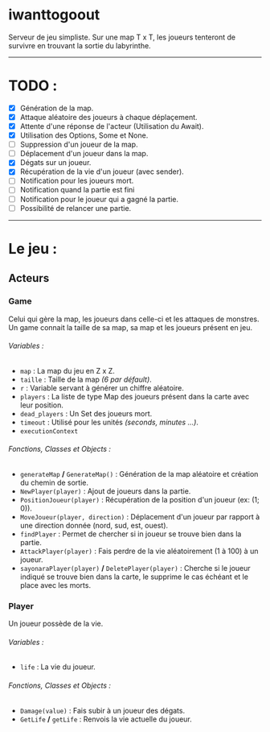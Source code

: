 # iwanttogoout

Serveur de jeu simpliste. Sur une map T x T, les joueurs tenteront de survivre en trouvant la sortie du labyrinthe.

--------------------------------------------------------------------------------

# TODO :
- [X] Génération de la map.
- [X] Attaque aléatoire des joueurs à chaque déplaçement.
- [X] Attente d'une réponse de l'acteur (Utilisation du Await).
- [X] Utilisation des Options, Some et None.
- [ ] Suppression d'un joueur de la map.
- [ ] Déplacement d'un joueur dans la map.
- [X] Dégats sur un joueur.
- [X] Récupération de la vie d'un joueur (avec sender).
- [ ] Notification pour les joueurs mort.
- [ ] Notification quand la partie est fini
- [ ] Notification pour le joueur qui a gagné la partie.
- [ ] Possibilité de relancer une partie.

--------------------------------------------------------------------------------

# Le jeu :

## Acteurs

### Game

Celui qui gère la map, les joueurs dans celle-ci et les attaques de monstres. Un game connait la taille de sa map, sa map et les joueurs présent en jeu.

###### Variables :
- `map` : La map du jeu en Z x Z.
- `taille` : Taille de la map *(6 par défault)*. 
- `r` : Variable servant à générer un chiffre aléatoire.
- `players` : La liste de type Map des joueurs présent dans la carte avec leur position.
- `dead_players` : Un Set des joueurs mort.
- `timeout` : Utilisé pour les unités *(seconds, minutes ...)*.
- `executionContext`

###### Fonctions, Classes et Objects :
- `generateMap` **/** `GenerateMap()` : Génération de la map aléatoire et création du chemin de sortie.
- `NewPlayer(player)` : Ajout de joueurs dans la partie.
- `PositionJoueur(player)` : Récupération de la position d'un joueur (ex: (1; 0)).
- `MoveJoueur(player, direction)` : Déplacement d'un joueur par rapport à une direction donnée (nord, sud, est, ouest).
- `findPlayer` : Permet de chercher si in joueur se trouve bien dans la partie.
- `AttackPlayer(player)` : Fais perdre de la vie aléatoirement (1 à 100) à un joueur.
- `sayonaraPlayer(player)` **/** `DeletePlayer(player)` : Cherche si le joueur indiqué se trouve bien dans la carte, le supprime le cas échéant et le place avec les morts.

### Player

Un joueur possède de la vie.

###### Variables :
- `life` : La vie du joueur.

###### Fonctions, Classes et Objects :
- `Damage(value)` : Fais subir à un joueur des dégats.
- `GetLife` **/** `getLife` : Renvois la vie actuelle du joueur.
